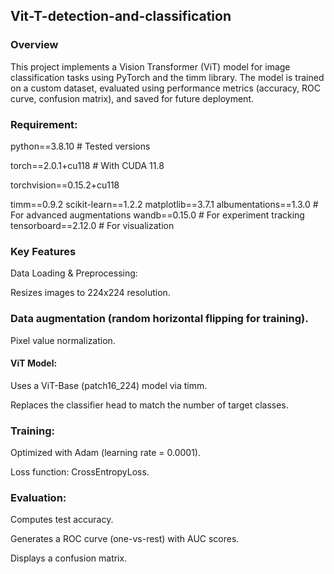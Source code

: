## Vit-T-detection-and-classification
### Overview
This project implements a Vision Transformer (ViT) model for image classification tasks using PyTorch and the timm library. The model is trained on a custom dataset, evaluated using performance metrics (accuracy, ROC curve, confusion matrix), and saved for future deployment.
### Requirement:
python==3.8.10  # Tested versions

torch==2.0.1+cu118  # With CUDA 11.8

torchvision==0.15.2+cu118

timm==0.9.2
scikit-learn==1.2.2
matplotlib==3.7.1
albumentations==1.3.0  # For advanced augmentations
wandb==0.15.0  # For experiment tracking
tensorboard==2.12.0  # For visualization
### Key Features
Data Loading & Preprocessing:

Resizes images to 224x224 resolution.

### Data augmentation (random horizontal flipping for training).

Pixel value normalization.

#### ViT Model:

Uses a ViT-Base (patch16_224) model via timm.

Replaces the classifier head to match the number of target classes.

### Training:

Optimized with Adam (learning rate = 0.0001).

Loss function: CrossEntropyLoss.


### Evaluation:

Computes test accuracy.

Generates a ROC curve (one-vs-rest) with AUC scores.

Displays a confusion matrix.

